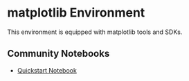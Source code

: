 
# matplotlib Environment

This environment is equipped with matplotlib tools and SDKs.

## Community Notebooks

- [Quickstart Notebook](./quickstart.ipynb)
